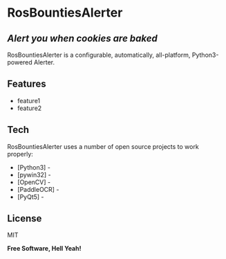 # RosBountiesAlerter
## _Alert you when cookies are baked_

RosBountiesAlerter is a configurable, automatically, all-platform,
Python3-powered Alerter.

## Features

- feature1
- feature2

## Tech

RosBountiesAlerter uses a number of open source projects to work properly:

- [Python3] - 
- [pywin32] - 
- [OpenCV] - 
- [PaddleOCR] -
- [PyQt5] - 

## License

MIT

**Free Software, Hell Yeah!**
